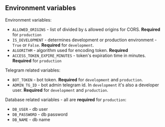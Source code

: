 ## Environment variables

Environment variables:
* `ALLOWED_ORIGINS` - list of divided by `&` allowed origins for CORS. **Required** for `production`
* `IS_DEVELOPMENT` - determines development or production environment - `True` or `False`. **Required** for `development`.
* `ALGORITHM` - algorithm used for encoding token. **Required**
* `ACCESS_TOKEN_EXPIRE_MINUTES` - token's expiration time in minutes. **Required** for `production`

Telegram related variables:

* `BOT_TOKEN` - bot token. **Required** for `development` and `production`.
* `ADMIN_TG_ID` - bot admin telegram id. In `development` it's also a developer user. **Required** for `development` and `production`.

Database related variables - all are **required** for `production`:
* `DB_USER` - db user
* `DB_PASSWORD` - db password
* `DB_NAME` - db name
